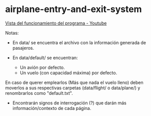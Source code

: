 # airplane-entry-and-exit-system

[Vista del funcionamiento del programa - Youtube](https://youtu.be/qkUy7HWQRCQ)

Notas:
  - En data/ se encuentra el archivo con la información generada de pasajeros.
  - En data/default/ se encuentran: 
  
    * Un avión por defecto.
    * Un vuelo (con capacidad máxima) por defecto.
   
   En caso de querer emplearlos (Más que nada el vuelo lleno) deben moverlos a sus respectivas carpetas (data/flight/ o data/plane/) y renombrarlos como "default.txt".
   
 - Encontrarán signos de interrogación (?) que darán más información/contexto de cada página.
